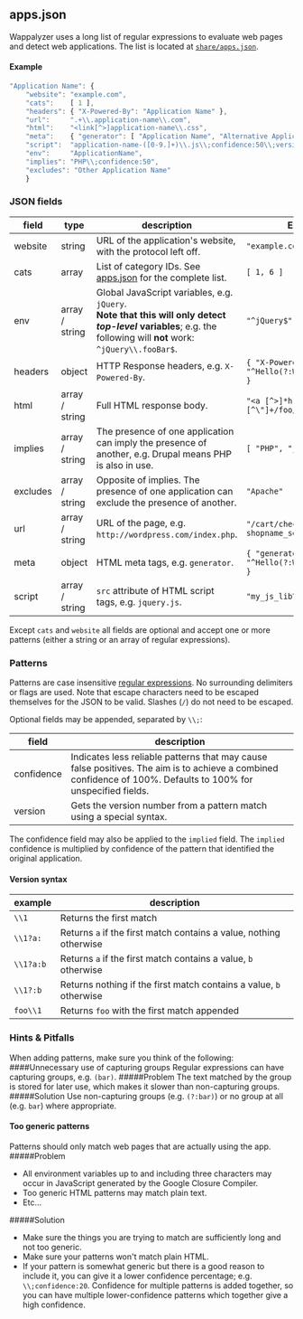 ## apps.json

Wappalyzer uses a long list of regular expressions to evaluate web pages and detect web applications. The list is located at [`share/apps.json`](https://github.com/ElbertF/Wappalyzer/blob/master/share/apps.json).

#### Example

```javascript
"Application Name": { 
	"website": "example.com", 
	"cats":    [ 1 ], 
	"headers": { "X-Powered-By": "Application Name" },
	"url":     ".+\\.application-name\\.com",
	"html":    "<link[^>]application-name\\.css", 
	"meta":    { "generator": [ "Application Name", "Alternative Application Name" ] },
	"script":  "application-name-([0-9.]+)\\.js\\;confidence:50\\;version:\\1",
	"env":     "ApplicationName",
	"implies": "PHP\\;confidence:50",
	"excludes": "Other Application Name"
	}
```

### JSON fields

field      | type           | description  | Example
-----------|----------------|--------------|--------------
website    | string         | URL of the application's website, with the protocol left off. | `"example.com"`
cats       | array          | List of category IDs. See [apps.json](https://github.com/ElbertF/Wappalyzer/blob/master/share/apps.json) for the complete list. | `[ 1, 6 ]`
env        | array / string | Global JavaScript variables, e.g. `jQuery`.<br>**Note that this will only detect *top-level* variables**; e.g. the following will **not** work: `^jQuery\\.fooBar$`. | `"^jQuery$"`
headers    | object         | HTTP Response headers, e.g. `X-Powered-By`. | <code>{ "X-Powered-By": "^Hello(?:World&#124;Universe)" }</code>
html       | array / string | Full HTML response body. | `"<a [^>]*href=\"[^\"]+/foo/bar"`
implies    | array / string | The presence of one application can imply the presence of another, e.g. Drupal means PHP is also in use. | `[ "PHP", "jQuery" ]`
excludes   | array / string | Opposite of implies. The presence of one application can exclude the presence of another. | `"Apache"`
url        | array / string | URL of the page, e.g. `http://wordpress.com/index.php`. | `"/cart/checkout\\?(?:.*&)?shopname_sess="`
meta       | object         | HTML meta tags, e.g. `generator`. | <code>{ "generator": "^Hello(?:World&#124;Universe)" }</code>
script     | array / string | `src` attribute of HTML script tags, e.g. `jquery.js`. | `"my_js_lib\\.js"`

Except `cats` and `website` all fields are optional and accept one or more patterns (either a string or an array of regular expressions).

### Patterns

Patterns are case insensitive [regular expressions](https://developer.mozilla.org/en-US/docs/JavaScript/Guide/Regular_Expressions). No surrounding delimiters or flags are used. Note that escape characters need to be escaped themselves for the JSON to be valid. Slashes (`/`) do not need to be escaped.

Optional fields may be appended, separated by `\\;`:

field      | description
-----------|------------
confidence | Indicates less reliable patterns that may cause false positives. The aim is to achieve a combined confidence of 100%. Defaults to 100% for unspecified fields.
version    | Gets the version number from a pattern match using a special syntax.

The confidence field may also be applied to the `implied` field. The `implied` confidence is multiplied by confidence of the pattern that identified the original application.

#### Version syntax

example    | description
-----------|------------
`\\1`      | Returns the first match
`\\1?a:`   | Returns `a` if the first match contains a value, nothing otherwise
`\\1?a:b`  | Returns `a` if the first match contains a value, `b` otherwise
`\\1?:b`   | Returns nothing if the first match contains a value, `b` otherwise
`foo\\1`   | Returns `foo` with the first match appended

### Hints & Pitfalls
When adding patterns, make sure you think of the following:
####Unnecessary use of capturing groups
Regular expressions can have capturing groups, e.g. `(bar)`.
#####Problem
The text matched by the group is stored for later use, which makes it slower than non-capturing groups.
#####Solution
Use non-capturing groups (e.g. `(?:bar)`) or no group at all (e.g. `bar`) where appropriate.
#### Too generic patterns
Patterns should only match web pages that are actually using the app.
#####Problem
- All environment variables up to and including three characters may occur in JavaScript generated by the Google Closure Compiler.
- Too generic HTML patterns may match plain text.
- Etc&hellip;

#####Solution
- Make sure the things you are trying to match are sufficiently long and not too generic.
- Make sure your patterns won't match plain HTML.
- If your pattern is somewhat generic but there is a good reason to include it, you can give it a lower confidence percentage; e.g. `\\;confidence:20`. Confidence for multiple patterns is added together, so you can have multiple lower-confidence patterns which together give a high confidence.